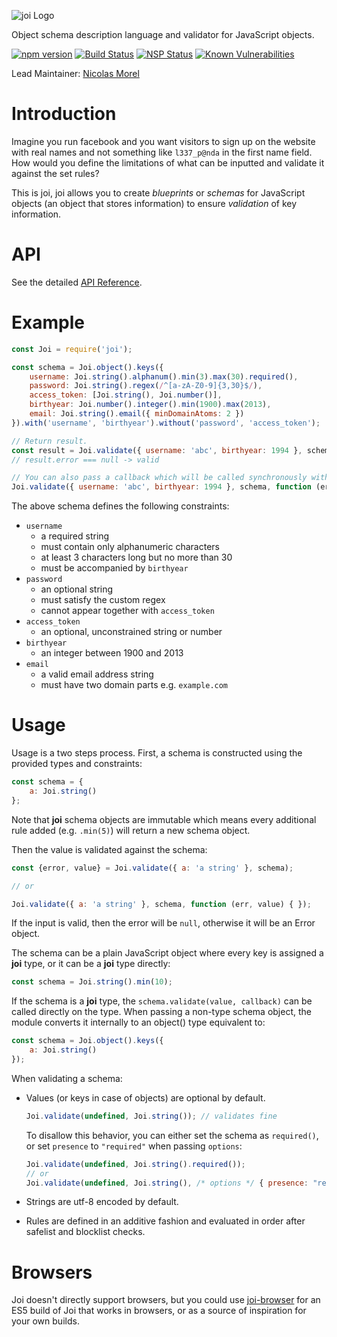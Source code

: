 ![joi Logo](https://raw.github.com/hapijs/joi/master/images/joi.png)

Object schema description language and validator for JavaScript objects.

[![npm version](https://badge.fury.io/js/joi.svg)](http://badge.fury.io/js/joi)
[![Build Status](https://travis-ci.org/hapijs/joi.svg?branch=master)](https://travis-ci.org/hapijs/joi)
[![NSP Status](https://nodesecurity.io/orgs/hapijs/projects/0394bf83-b5bc-410b-878c-e8cf1b92033e/badge)](https://nodesecurity.io/orgs/hapijs/projects/0394bf83-b5bc-410b-878c-e8cf1b92033e)
[![Known Vulnerabilities](https://snyk.io/test/github/hapijs/joi/badge.svg)](https://snyk.io/test/github/hapijs/joi)

Lead Maintainer: [Nicolas Morel](https://github.com/marsup)

# Introduction

Imagine you run facebook and you want visitors to sign up on the website with real names and not something like `l337_p@nda` in the first name field. How would you define the limitations of what can be inputted and validate it against the set rules?

This is joi, joi allows you to create *blueprints* or *schemas* for JavaScript objects (an object that stores information) to ensure *validation* of key information.

# API
See the detailed [API Reference](https://github.com/hapijs/joi/blob/v14.0.4/API.md).

# Example

```javascript
const Joi = require('joi');

const schema = Joi.object().keys({
    username: Joi.string().alphanum().min(3).max(30).required(),
    password: Joi.string().regex(/^[a-zA-Z0-9]{3,30}$/),
    access_token: [Joi.string(), Joi.number()],
    birthyear: Joi.number().integer().min(1900).max(2013),
    email: Joi.string().email({ minDomainAtoms: 2 })
}).with('username', 'birthyear').without('password', 'access_token');

// Return result.
const result = Joi.validate({ username: 'abc', birthyear: 1994 }, schema);
// result.error === null -> valid

// You can also pass a callback which will be called synchronously with the validation result.
Joi.validate({ username: 'abc', birthyear: 1994 }, schema, function (err, value) { });  // err === null -> valid

```

The above schema defines the following constraints:
* `username`
    * a required string
    * must contain only alphanumeric characters
    * at least 3 characters long but no more than 30
    * must be accompanied by `birthyear`
* `password`
    * an optional string
    * must satisfy the custom regex
    * cannot appear together with `access_token`
* `access_token`
    * an optional, unconstrained string or number
* `birthyear`
    * an integer between 1900 and 2013
* `email`
    * a valid email address string
    * must have two domain parts e.g. `example.com`

# Usage

Usage is a two steps process. First, a schema is constructed using the provided types and constraints:

```javascript
const schema = {
    a: Joi.string()
};
```

Note that **joi** schema objects are immutable which means every additional rule added (e.g. `.min(5)`) will return a
new schema object.

Then the value is validated against the schema:

```javascript
const {error, value} = Joi.validate({ a: 'a string' }, schema);

// or

Joi.validate({ a: 'a string' }, schema, function (err, value) { });
```

If the input is valid, then the error will be `null`, otherwise it will be an Error object.

The schema can be a plain JavaScript object where every key is assigned a **joi** type, or it can be a **joi** type directly:

```javascript
const schema = Joi.string().min(10);
```

If the schema is a **joi** type, the `schema.validate(value, callback)` can be called directly on the type. When passing a non-type schema object,
the module converts it internally to an object() type equivalent to:

```javascript
const schema = Joi.object().keys({
    a: Joi.string()
});
```

When validating a schema:

* Values (or keys in case of objects) are optional by default.

    ```javascript
    Joi.validate(undefined, Joi.string()); // validates fine
    ```

    To disallow this behavior, you can either set the schema as `required()`, or set `presence` to `"required"` when passing `options`:

    ```javascript
    Joi.validate(undefined, Joi.string().required());
    // or
    Joi.validate(undefined, Joi.string(), /* options */ { presence: "required" });
    ```

* Strings are utf-8 encoded by default.
* Rules are defined in an additive fashion and evaluated in order after safelist and blocklist checks.

# Browsers

Joi doesn't directly support browsers, but you could use [joi-browser](https://github.com/jeffbski/joi-browser) for an ES5 build of Joi that works in browsers, or as a source of inspiration for your own builds.
